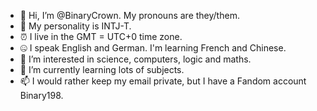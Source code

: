 - 👋 Hi, I’m @BinaryCrown. My pronouns are they/them.
- 🧠 My personality is INTJ-T.
- ⏰ I live in the GMT = UTC+0 time zone.
- 🤐 I speak English and German. I'm learning French and Chinese.
- 👀 I’m interested in science, computers, logic and maths.
- 🌱 I’m currently learning lots of subjects.
- 📫 I would rather keep my email private, but I have a Fandom account Binary198.
